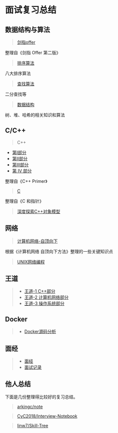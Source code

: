 # 面试复习总结

## 数据结构与算法

> [剑指offer](notes/algorithms/剑指offer.md)

整理自《剑指 Offer 第二版》

> [排序算法](notes/algorithms/排序算法.md)

八大排序算法

> [查找算法](notes/algorithms/查找算法.md)

二分查找等

> [数据结构](notes/algorithms/数据结构.md)

树、堆、哈希的相关知识和算法

## C/C++

> C++

- [第Ⅰ部分](https://guanjunjian.github.io/2017/01/19/study-cpp-primer-summary_1/)
- [第Ⅱ部分](https://guanjunjian.github.io/2017/01/26/study-cpp-primer-summary_2/)
- [第Ⅲ部分](https://guanjunjian.github.io/2017/02/02/study-cpp-primer-summary_3/)
- [第 IV 部分](https://guanjunjian.github.io/2017/02/09/study-cpp-primer-summary_4/)

整理自《C++ Primer》

> [C](https://guanjunjian.github.io/2017/01/09/study-pointers-on-c-summary/)

整理自《C 和指针》

> [深度探索C++对象模型](notes/language/Inside_the_C++_Object_Mode.md)

## 网络

> [计算机网络-自顶向下](notes/network/Computer-Networking-Top-Down.md)

根据《计算机网络 自顶向下方法》整理的一些关键知识点

> [UNIX网络编程](notes/network/unp笔记.md)

## 王道

> - [王道-1 C++部分](notes/Wangdao/王道程序员求职宝典_1.md)
> - [王道-2 计算机网络部分](notes/Wangdao/王道程序员求职宝典_2.md)
> - [王道-3 操作系统部分](notes/Wangdao/王道程序员求职宝典_3.md)

## Docker

> - [Docker源码分析](notes/Docker/Docker源码分析)

## 面经

> - [面经](notes/interview/面经.md)
> - [面试记录](notes/interview/面试记录.md)

## 他人总结

下面是几份整理得比较好的复习总结。

> [arkingc/note](https://github.com/arkingc/note)

> [CyC2018/Interview-Notebook](https://github.com/CyC2018/Interview-Notebook)

> [linw7/Skill-Tree](https://github.com/linw7/Skill-Tree)
